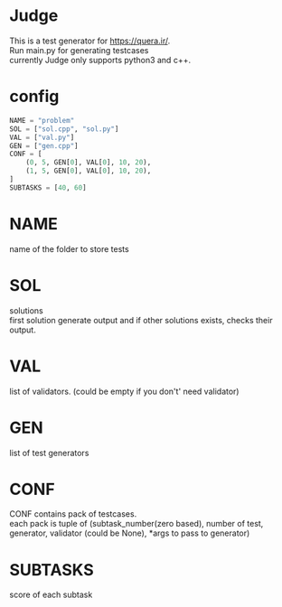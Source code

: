 # Judge

This is a test generator for https://quera.ir/.  
Run main.py for generating testcases  
currently Judge only supports python3 and c++.

# config
```python
NAME = "problem"
SOL = ["sol.cpp", "sol.py"]
VAL = ["val.py"]
GEN = ["gen.cpp"]
CONF = [
    (0, 5, GEN[0], VAL[0], 10, 20),
    (1, 5, GEN[0], VAL[0], 10, 20),
]
SUBTASKS = [40, 60]
```

# NAME
name of the folder to store tests

# SOL
solutions  
first solution generate output and if other solutions
exists, checks their output.

# VAL
list of validators. (could be empty if you don't' need validator)

# GEN
list of test generators

# CONF
CONF contains pack of testcases.  
each pack is tuple of (subtask_number(zero based), number of test, generator, validator (could be None), *args to pass to generator)

# SUBTASKS
score of each subtask
